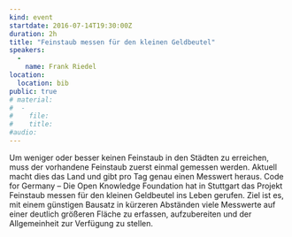 ```yaml
---
kind: event
startdate: 2016-07-14T19:30:00Z
duration: 2h
title: "Feinstaub messen für den kleinen Geldbeutel"
speakers:
  -
    name: Frank Riedel
location:
  location: bib
public: true
# material:
#  -
#    file:
#    title:
#audio:
---
```

Um weniger oder besser keinen Feinstaub in den Städten zu erreichen,
muss der vorhandene Feinstaub zuerst einmal gemessen werden. Aktuell
macht dies das Land und gibt pro Tag genau einen Messwert heraus. Code
for Germany – Die Open Knowledge Foundation hat in Stuttgart das Projekt
Feinstaub messen für den kleinen Geldbeutel ins Leben gerufen. Ziel ist
es, mit einem günstigen Bausatz in kürzeren Abständen viele Messwerte
auf einer deutlich größeren Fläche zu erfassen, aufzubereiten und der
Allgemeinheit zur Verfügung zu stellen.
